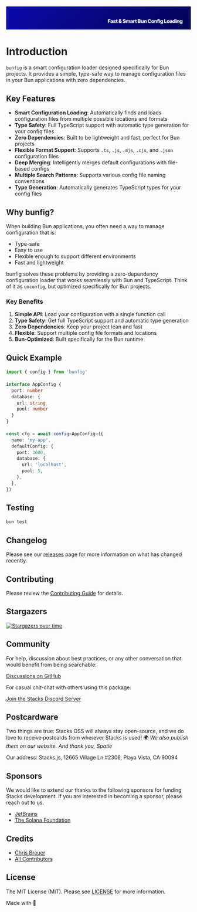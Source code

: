 <p align="center"><img src="https://github.com/stacksjs/bunfig/blob/main/.github/art/cover.jpg?raw=true" alt="Social Card of this repo"></p>

# Introduction

`bunfig` is a smart configuration loader designed specifically for Bun projects. It provides a simple, type-safe way to manage configuration files in your Bun applications with zero dependencies.

## Key Features

- **Smart Configuration Loading**: Automatically finds and loads configuration files from multiple possible locations and formats
- **Type Safety**: Full TypeScript support with automatic type generation for your config files
- **Zero Dependencies**: Built to be lightweight and fast, perfect for Bun projects
- **Flexible Format Support**: Supports `.ts`, `.js`, `.mjs`, `.cjs`, and `.json` configuration files
- **Deep Merging**: Intelligently merges default configurations with file-based configs
- **Multiple Search Patterns**: Supports various config file naming conventions
- **Type Generation**: Automatically generates TypeScript types for your config files

## Why bunfig?

When building Bun applications, you often need a way to manage configuration that is:

- Type-safe
- Easy to use
- Flexible enough to support different environments
- Fast and lightweight

bunfig solves these problems by providing a zero-dependency configuration loader that works seamlessly with Bun and TypeScript. Think of it as `unconfig`, but optimized specifically for Bun projects.

### Key Benefits

1. **Simple API**: Load your configuration with a single function call
2. **Type Safety**: Get full TypeScript support and automatic type generation
3. **Zero Dependencies**: Keep your project lean and fast
4. **Flexible**: Support multiple config file formats and locations
5. **Bun-Optimized**: Built specifically for the Bun runtime

## Quick Example

```ts
import { config } from 'bunfig'

interface AppConfig {
  port: number
  database: {
    url: string
    pool: number
  }
}

const cfg = await config<AppConfig>({
  name: 'my-app',
  defaultConfig: {
    port: 3000,
    database: {
      url: 'localhost',
      pool: 5,
    },
  },
})
```

## Testing

```bash
bun test
```

## Changelog

Please see our [releases](https://github.com/stacksjs/stacks/releases) page for more information on what has changed recently.

## Contributing

Please review the [Contributing Guide](https://github.com/stacksjs/contributing) for details.

## Stargazers

[![Stargazers over time](https://starchart.cc/stacksjs/bunfig.svg?variant=adaptive)](https://starchart.cc/stacksjs/bunfig)

## Community

For help, discussion about best practices, or any other conversation that would benefit from being searchable:

[Discussions on GitHub](https://github.com/stacksjs/stacks/discussions)

For casual chit-chat with others using this package:

[Join the Stacks Discord Server](https://discord.gg/stacksjs)

## Postcardware

Two things are true: Stacks OSS will always stay open-source, and we do love to receive postcards from wherever Stacks is used! 🌍 _We also publish them on our website. And thank you, Spatie_

Our address: Stacks.js, 12665 Village Ln #2306, Playa Vista, CA 90094

## Sponsors

We would like to extend our thanks to the following sponsors for funding Stacks development. If you are interested in becoming a sponsor, please reach out to us.

- [JetBrains](https://www.jetbrains.com/)
- [The Solana Foundation](https://solana.com/)

## Credits

- [Chris Breuer](https://github.com/chrisbbreuer)
- [All Contributors](https://github.com/stacksjs/bunfig/contributors)

## License

The MIT License (MIT). Please see [LICENSE](https://github.com/stacksjs/bunfig/tree/main/LICENSE.md) for more information.

Made with 💙
